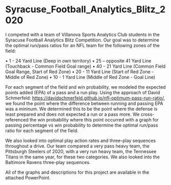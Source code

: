 # Syracuse_Football_Analytics_Blitz_2020

I competed with a team of Villanova Sports Analytics Club students in the Syracuse Football Analytics Blitz Competition. Our goal was to determine the optimal run/pass ratios for an NFL team for the following zones of the field:

  • 1 - 24 Yard Line (Deep in own territory)
  • 25 – opposite 41 Yard Line (Touchback - Common Field Goal range)
  • 40 - 21 Yard Line (Common Field Goal Range, Start of Red Zone)
  • 20 - 11 Yard Line (Start of Red Zone - Middle of Red Zone)
  • 10 - 1 Yard Line (Middle of Red Zone - Goal Line)
  
For each segment of the field and win probability, we modeled the expected points added (EPA) of a pass and a run play. Using the approach of David Schmerfeld: https://davidschmerfeld.github.io/nfl-optimum-pass-run-ratio/, we found the point where the difference between running and passing EPA was a mininum. We determined this to be the point where the defense is least prepared and does not expected a run or a pass more. We cross-referenced the win probability where this point occurred with a graph for passing percentage vs win probability to determine the optimal run/pass ratio for each segment of the field. 

We also looked into optimal play action rates and three-play sequences throughout a drive. Our team compared a very pass heavy team, the Pittsburgh Steelers of 2020, with a very run heavy team, the Tennessee Titans in the same year, for these two categories. We also looked into the Baltimore Ravens three-play sequences. 

All of the graphs and descriptions for this project are available in the attached PowerPoint. 
